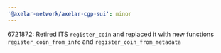 ```yaml
---
'@axelar-network/axelar-cgp-sui': minor
---
```


6721872: Retired ITS `register_coin` and replaced it with new functions `register_coin_from_info` and `register_coin_from_metadata`
